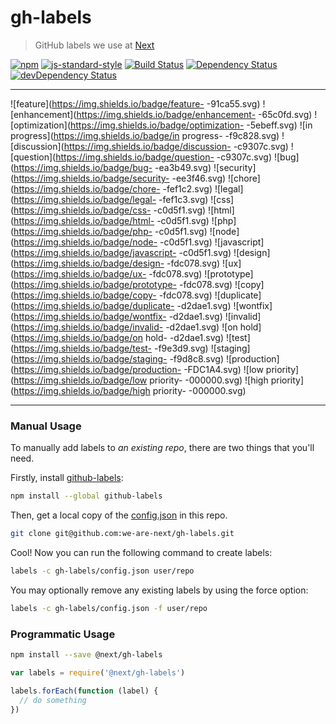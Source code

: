 # gh-labels

> GitHub labels we use at [Next](http://www.wearenext.co.za/)

[![npm](http://img.shields.io/npm/v/@next/gh-labels.svg?style=flat)](https://www.npmjs.com/package/@next/gh-labels)
[![js-standard-style](https://img.shields.io/badge/code%20style-standard-brightgreen.svg?style=flat)](https://github.com/feross/standard)
[![Build Status](https://travis-ci.org/we-are-next/gh-labels.svg?branch=master)](https://travis-ci.org/we-are-next/gh-labels)
[![Dependency Status](https://david-dm.org/we-are-next/gh-labels.svg)](https://david-dm.org/we-are-next/gh-labels)
[![devDependency Status](https://david-dm.org/we-are-next/gh-labels/dev-status.svg)](https://david-dm.org/we-are-next/gh-labels#info=devDependencies)

---

![feature](https://img.shields.io/badge/feature-        -91ca55.svg)
![enhancement](https://img.shields.io/badge/enhancement-        -65c0fd.svg)
![optimization](https://img.shields.io/badge/optimization-        -5ebeff.svg)
![in progress](https://img.shields.io/badge/in progress-        -f9c828.svg)
![discussion](https://img.shields.io/badge/discussion-        -c9307c.svg)
![question](https://img.shields.io/badge/question-        -c9307c.svg)
![bug](https://img.shields.io/badge/bug-        -ea3b49.svg)
![security](https://img.shields.io/badge/security-        -ee3f46.svg)
![chore](https://img.shields.io/badge/chore-        -fef1c2.svg)
![legal](https://img.shields.io/badge/legal-        -fef1c3.svg)
![css](https://img.shields.io/badge/css-        -c0d5f1.svg)
![html](https://img.shields.io/badge/html-        -c0d5f1.svg)
![php](https://img.shields.io/badge/php-        -c0d5f1.svg)
![node](https://img.shields.io/badge/node-        -c0d5f1.svg)
![javascript](https://img.shields.io/badge/javascript-        -c0d5f1.svg)
![design](https://img.shields.io/badge/design-        -fdc078.svg)
![ux](https://img.shields.io/badge/ux-        -fdc078.svg)
![prototype](https://img.shields.io/badge/prototype-        -fdc078.svg)
![copy](https://img.shields.io/badge/copy-        -fdc078.svg)
![duplicate](https://img.shields.io/badge/duplicate-        -d2dae1.svg)
![wontfix](https://img.shields.io/badge/wontfix-        -d2dae1.svg)
![invalid](https://img.shields.io/badge/invalid-        -d2dae1.svg)
![on hold](https://img.shields.io/badge/on hold-        -d2dae1.svg)
![test](https://img.shields.io/badge/test-        -f9e3d9.svg)
![staging](https://img.shields.io/badge/staging-        -f9d8c8.svg)
![production](https://img.shields.io/badge/production-        -FDC1A4.svg)
![low priority](https://img.shields.io/badge/low priority-        -000000.svg)
![high priority](https://img.shields.io/badge/high priority-        -000000.svg)

---

### Manual Usage

To manually add labels to _an existing repo_, there are two things that
you'll need.

Firstly, install [github-labels](https://www.npmjs.com/package/github-labels):

```sh
npm install --global github-labels
```

Then, get a local copy of the
[config.json](https://github.com/we-are-next/gh-labels/blob/master/config.json)
in this repo.

```sh
git clone git@github.com:we-are-next/gh-labels.git
```

Cool! Now you can run the following command to create labels:

```sh
labels -c gh-labels/config.json user/repo
```

You may optionally remove any existing labels by using the force option:

```sh
labels -c gh-labels/config.json -f user/repo
```

### Programmatic Usage

```sh
npm install --save @next/gh-labels
```

```js
var labels = require('@next/gh-labels')

labels.forEach(function (label) {
  // do something
})
```
